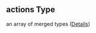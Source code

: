 ## actions Type

an array of merged types ([Details](schema-defs-step-properties-actions-items.md))
